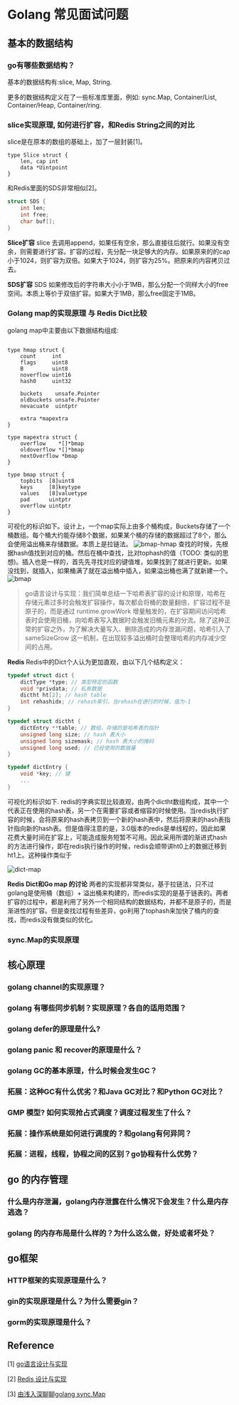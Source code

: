 # Golang 常见面试问题

## 基本的数据结构

### go有哪些数据结构？

基本的数据结构有:slice, Map, String.

更多的数据结构定义在了一些标准库里面，例如: sync.Map, Container/List, Container/Heap, Container/ring.

### slice实现原理, 如何进行扩容，和Redis String之间的对比

slice是在原本的数组的基础上，加了一层封装[1]。
```golang
type Slice struct {
    len, cap int
    data *Uintpoint
}
```
和Redis里面的SDS非常相似[2]。
```c
struct SDS {
    int len;
    int free;
    char buf[];
}
```
 **Slice扩容** slice 去调用append，如果任有空余，那么直接往后就行。如果没有空余，则需要进行扩容。扩容的过程，先分配一块足够大的内存。如果原来的的cap小于1024，则扩容为双倍。如果大于1024，则扩容为25%。把原来的内容拷贝过去。

 **SDS扩容** SDS 如果修改后的字符串大小小于1MB，那么分配一个同样大小的free空间。本质上等价于双倍扩容。如果大于1MB，那么free固定于1MB。

### Golang map的实现原理 与 Redis Dict比较

golang map中主要由以下数据结构组成:

```golang

type hmap struct {
	count     int
	flags     uint8
	B         uint8
	noverflow uint16
	hash0     uint32

	buckets    unsafe.Pointer
	oldbuckets unsafe.Pointer
	nevacuate  uintptr

	extra *mapextra
}

type mapextra struct {
	overflow    *[]*bmap
	oldoverflow *[]*bmap
	nextOverflow *bmap
}

type bmap struct {
    topbits  [8]uint8
    keys     [8]keytype
    values   [8]valuetype
    pad      uintptr
    overflow uintptr
}

```
可视化的标识如下。设计上，一个map实际上由多个桶构成，Buckets存储了一个桶数组。每个桶大约能存储8个数据，如果某个桶的存储的数据超过了8个，那么会使用溢出桶来存储数据。本质上是拉链法。
![bmap-hmap](../../img/hmap-and-buckets.png)
查找的时候，先根据hash值找到对应的桶。然后在桶中查找，比对tophash的值（TODO: 类似的思想)。插入也是一样的，首先先寻找对应的键值堆，如果找到了就进行更新。如果没找到，就插入，如果桶满了就在溢出桶中插入，如果溢出桶也满了就新建一个。
![bmap](../../img/bmap.png)

> go语言设计与实现：我们简单总结一下哈希表扩容的设计和原理，哈希在存储元素过多时会触发扩容操作，每次都会将桶的数量翻倍，扩容过程不是原子的，而是通过 runtime.growWork 增量触发的，在扩容期间访问哈希表时会使用旧桶，向哈希表写入数据时会触发旧桶元素的分流。除了这种正常的扩容之外，为了解决大量写入、删除造成的内存泄漏问题，哈希引入了 sameSizeGrow 这一机制，在出现较多溢出桶时会整理哈希的内存减少空间的占用。



**Redis** Redis中的Dict个人认为更加直观，由以下几个结构定义：

```c
typedef struct dict {
    dictType *type; // 类型特定的函数
    void *privdata; // 私有数据
    dictht ht[2]; // hash table
    int rehashidx; // rehash索引，当rehash在进行的时候，值为-1
}

typedef struct dictht {
    dictEntry **table; // 数组，存储的是哈希表的指针
    unsigned long size; // hash 表大小
    unsigned long sizemask; // hash 表大小的掩码
    unsigned long used; // 已经使用的数据量
}

typedef dictEntry {
    void *key; // 键
    ...
}
```
可视化的标识如下. redis的字典实现比较直观，由两个dictht数组构成，其中一个代表正在使用的hash表，另一个在需要扩容或者缩容的时候使用。当redis执行扩容的时候，会将原来的hash表拷贝到一个新的hash表中，然后将原来的hash表指针指向新的hash表。但是值得注意的是，3.0版本的redis是单线程的，因此如果花费大量时间在扩容上，可能造成服务短暂不可用。因此采用所谓的渐进式hash的方法进行操作，即在redis执行操作的时候，redis会顺带讲ht0上的数据迁移到ht1上。这种操作类似于

![dict-map](../../img/redis-dict.png)

**Redis Dict和Go map 的讨论** 两者的实现都非常类似，基于拉链法，只不过golang是使用桶（数组）+ 溢出桶来构建的，而redis实现的是基于链表的。两者扩容的过程中，都是利用了另外一个相同结构的数据结构，并都不是原子的，而是渐进性的扩容。但是查找过程有些差异，go利用了tophash来加快了桶内的查找，而redis没有做类似的优化。 

### sync.Map的实现原理

## 核心原理

### golang channel的实现原理？

### golang 有哪些同步机制？实现原理？各自的适用范围？

### golang defer的原理是什么?

### golang panic 和 recover的原理是什么？

### golang GC的基本原理，什么时候会发生GC？

### 拓展：这种GC有什么优劣？和Java GC对比？和Python GC对比？

### GMP 模型? 如何实现抢占式调度？调度过程发生了什么？

### 拓展：操作系统是如何进行调度的？和golang有何异同？

### 拓展：进程，线程，协程之间的区别？go协程有什么优势？

## go 的内存管理

### 什么是内存泄漏，golang内存泄露在什么情况下会发生？什么是内存逃逸？

### golang 的内存布局是什么样的？为什么这么做，好处或者坏处？

## go框架

### HTTP框架的实现原理是什么？

### gin的实现原理是什么？为什么需要gin？

### gorm的实现原理是什么？

## Reference
[1] [go语言设计与实现](https://draveness.me/golang/)

[2] [Redis 设计与实现](https://www.baidu.com/s?wd=redis%20%E8%AE%BE%E8%AE%A1%E4%B8%8E%E5%AE%9E%E7%8E%B0&rsv_spt=1&rsv_iqid=0xbcbe594e0002439c&issp=1&f=8&rsv_bp=1&rsv_idx=2&ie=utf-8&tn=baiduhome_pg&rsv_dl=tb&rsv_enter=1&rsv_sug3=23&rsv_sug1=6&rsv_sug7=100&rsv_sug2=0&rsv_btype=i&inputT=3051&rsv_sug4=3051)

[3] [由浅入深聊聊golang sync.Map](https://blog.csdn.net/u011957758/article/details/96633984)

